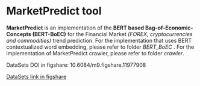 # MarketPredict tool
**MarketPredict** is an implementation of the **BERT based Bag-of-Economic-Concepts (BERT-BoEC)** for the Financial Market _(FOREX, cryptocurrencies and commodities)_ trend prediction. For the implementation that uses BERT contextualized word embedding, please refer to folder _BERT_BoEC_ . For the implementation of MarketPredict crawler, please refer to folder _crawler_.

DataSets DOI in figshare: 10.6084/m9.figshare.11977908

[DataSets link in figshare](https://figshare.com/s/4c68510e15c67b9d0b05)
